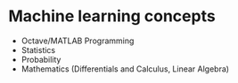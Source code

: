 # Machine learning concepts
- Octave/MATLAB Programming 
- Statistics
- Probability
- Mathematics (Differentials and Calculus, Linear Algebra)





